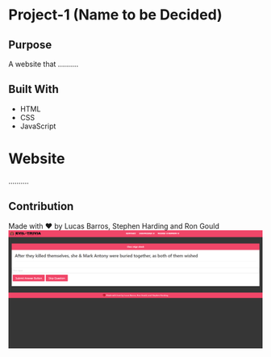 # Project-1 (Name to be Decided)

## Purpose

A website that ..........

## Built With

- HTML
- CSS
- JavaScript

# Website

..........

## Contribution

Made with ❤️ by Lucas Barros, Stephen Harding and Ron Gould
![to be decided](assets/images/screenshot.png)